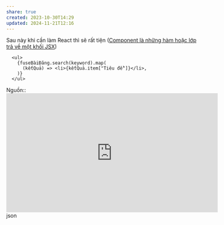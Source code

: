 ```yaml
---
share: true
created: 2023-10-30T14:29
updated: 2024-11-21T12:16
---
```

Sau này khi cần làm React thì sẽ rất tiện ([Component là những hàm hoặc lớp trả về một khối JSX](../../../../../../Web/Framework/Component,%20render,%20JSX/Component%20l%C3%A0%20nh%E1%BB%AFng%20h%C3%A0m%20ho%E1%BA%B7c%20l%E1%BB%9Bp%20tr%E1%BA%A3%20v%E1%BB%81%20m%E1%BB%99t%20kh%E1%BB%91i%20JSX.md)) 
```tsx
  <ul>
	{fuseBàiĐăng.search(keyword).map(
	  (kếtQuả) => <li>{kếtQuả.item["Tiêu đề"]}</li>,
	)}
  </ul>
```
Nguồn:: <iframe width="560" height="315" src="https://www.youtube.com/embed/2oyyugWmGMk?si=D2Z6kXOTWegDLElg&t=460" title="YouTube video player" frameborder="0" allow="accelerometer; autoplay; clipboard-write; encrypted-media; gyroscope; picture-in-picture; web-share" referrerpolicy="strict-origin-when-cross-origin" allowfullscreen></iframe>json